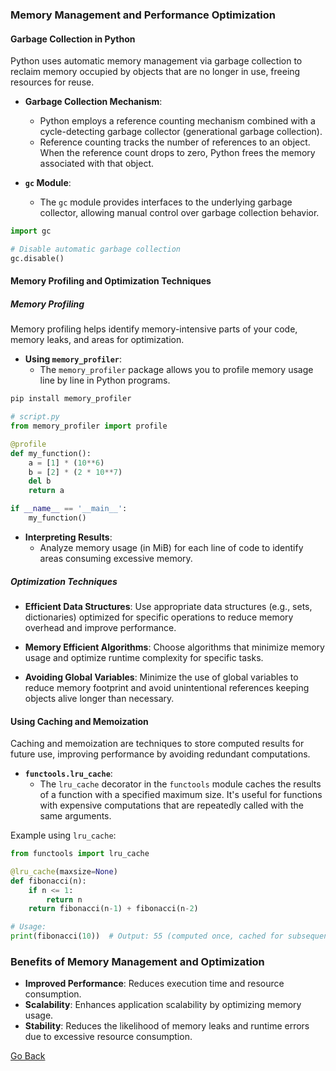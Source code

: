 ### Memory Management and Performance Optimization

#### Garbage Collection in Python

Python uses automatic memory management via garbage collection to reclaim memory occupied by objects that are no longer in use, freeing resources for reuse.

- **Garbage Collection Mechanism**:

  - Python employs a reference counting mechanism combined with a cycle-detecting garbage collector (generational garbage collection).
  - Reference counting tracks the number of references to an object. When the reference count drops to zero, Python frees the memory associated with that object.

- **`gc` Module**:
  - The `gc` module provides interfaces to the underlying garbage collector, allowing manual control over garbage collection behavior.

```python
import gc

# Disable automatic garbage collection
gc.disable()
```

#### Memory Profiling and Optimization Techniques

##### Memory Profiling

Memory profiling helps identify memory-intensive parts of your code, memory leaks, and areas for optimization.

- **Using `memory_profiler`**:
  - The `memory_profiler` package allows you to profile memory usage line by line in Python programs.

```bash
pip install memory_profiler
```

```python
# script.py
from memory_profiler import profile

@profile
def my_function():
    a = [1] * (10**6)
    b = [2] * (2 * 10**7)
    del b
    return a

if __name__ == '__main__':
    my_function()
```

- **Interpreting Results**:
  - Analyze memory usage (in MiB) for each line of code to identify areas consuming excessive memory.

##### Optimization Techniques

- **Efficient Data Structures**: Use appropriate data structures (e.g., sets, dictionaries) optimized for specific operations to reduce memory overhead and improve performance.
- **Memory Efficient Algorithms**: Choose algorithms that minimize memory usage and optimize runtime complexity for specific tasks.

- **Avoiding Global Variables**: Minimize the use of global variables to reduce memory footprint and avoid unintentional references keeping objects alive longer than necessary.

#### Using Caching and Memoization

Caching and memoization are techniques to store computed results for future use, improving performance by avoiding redundant computations.

- **`functools.lru_cache`**:
  - The `lru_cache` decorator in the `functools` module caches the results of a function with a specified maximum size. It's useful for functions with expensive computations that are repeatedly called with the same arguments.

Example using `lru_cache`:

```python
from functools import lru_cache

@lru_cache(maxsize=None)
def fibonacci(n):
    if n <= 1:
        return n
    return fibonacci(n-1) + fibonacci(n-2)

# Usage:
print(fibonacci(10))  # Output: 55 (computed once, cached for subsequent calls)
```

### Benefits of Memory Management and Optimization

- **Improved Performance**: Reduces execution time and resource consumption.
- **Scalability**: Enhances application scalability by optimizing memory usage.
- **Stability**: Reduces the likelihood of memory leaks and runtime errors due to excessive resource consumption.

[Go Back](javascript:history.go(-1))